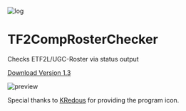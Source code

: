 ![log](https://i.imgur.com/PlAABZ6.png)
# TF2CompRosterChecker
Checks ETF2L/UGC-Roster via status output

[Download Version 1.3](https://gitlab.com/alekny/tf2comprosterchecker/tags/1.3)

![preview](https://i.imgur.com/2lhSWmN.png)





Special thanks to [KRedous](http://steamcommunity.com/profiles/76561198360088412/) for providing the program icon.
